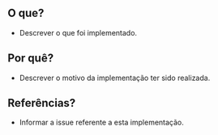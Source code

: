 ## O que?
- Descrever o que foi implementado.

## Por quê?
- Descrever o motivo da implementação ter sido realizada.

## Referências?
- Informar a issue referente a esta implementação.